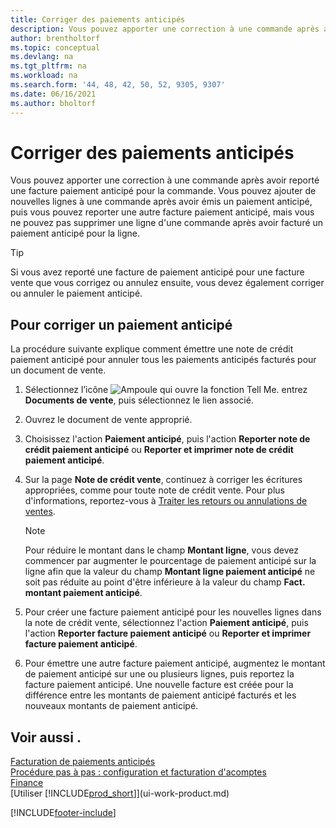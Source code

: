 ```yaml
---
title: Corriger des paiements anticipés
description: Vous pouvez apporter une correction à une commande après avoir reporté une facture de paiement anticipé pour la commande et ajouter de nouvelles lignes à une commande après avoir émis un paiement anticipé.
author: brentholtorf
ms.topic: conceptual
ms.devlang: na
ms.tgt_pltfrm: na
ms.workload: na
ms.search.form: '44, 48, 42, 50, 52, 9305, 9307'
ms.date: 06/16/2021
ms.author: bholtorf
---
```

# Corriger des paiements anticipés

Vous pouvez apporter une correction à une commande après avoir reporté une facture paiement anticipé pour la commande. Vous pouvez ajouter de nouvelles lignes à une commande après avoir émis un paiement anticipé, puis vous pouvez reporter une autre facture paiement anticipé, mais vous ne pouvez pas supprimer une ligne d'une commande après avoir facturé un paiement anticipé pour la ligne.  

> [!TIP]
> Si vous avez reporté une facture de paiement anticipé pour une facture vente que vous corrigez ou annulez ensuite, vous devez également corriger ou annuler le paiement anticipé.

## Pour corriger un paiement anticipé

La procédure suivante explique comment émettre une note de crédit paiement anticipé pour annuler tous les paiements anticipés facturés pour un document de vente.  

1. Sélectionnez l’icône ![Ampoule qui ouvre la fonction Tell Me.](media/ui-search/search_small.png "Dites-moi ce que vous voulez faire") entrez **Documents de vente**, puis sélectionnez le lien associé.  
2. Ouvrez le document de vente approprié.
3. Choisissez l'action **Paiement anticipé**, puis l'action **Reporter note de crédit paiement anticipé** ou **Reporter et imprimer note de crédit paiement anticipé**.  
4. Sur la page **Note de crédit vente**, continuez à corriger les écritures appropriées, comme pour toute note de crédit vente. Pour plus d'informations, reportez-vous à [Traiter les retours ou annulations de ventes](sales-how-process-sales-returns-cancellations.md).  

    > [!NOTE]  
    > Pour réduire le montant dans le champ **Montant ligne**, vous devez commencer par augmenter le pourcentage de paiement anticipé sur la ligne afin que la valeur du champ **Montant ligne paiement anticipé** ne soit pas réduite au point d'être inférieure à la valeur du champ **Fact. montant paiement anticipé**.

5. Pour créer une facture paiement anticipé pour les nouvelles lignes dans la note de crédit vente, sélectionnez l'action **Paiement anticipé**, puis l'action **Reporter facture paiement anticipé** ou **Reporter et imprimer facture paiement anticipé**.  
6. Pour émettre une autre facture paiement anticipé, augmentez le montant de paiement anticipé sur une ou plusieurs lignes, puis reportez la facture paiement anticipé. Une nouvelle facture est créée pour la différence entre les montants de paiement anticipé facturés et les nouveaux montants de paiement anticipé.  

## Voir aussi .

[Facturation de paiements anticipés](finance-invoice-prepayments.md)  
[Procédure pas à pas : configuration et facturation d'acomptes](walkthrough-setting-up-and-invoicing-sales-prepayments.md)  
[Finance](finance.md)  
[Utiliser [!INCLUDE[prod_short](includes/prod_short.md)]](ui-work-product.md)  


[!INCLUDE[footer-include](includes/footer-banner.md)]
